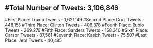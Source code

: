 #Total Number of Tweets: 3,106,846 
---
#First Place: Trump Tweets - 1,621,149
#Second Place: Cruz Tweets - 448,158
#Third Place: Clinton Tweets - 406,378
#Fourth Place: Rubio Tweets - 269,276
#Fifth Place: Sanders Tweets - 158,340
#Sixth Place: Carson Tweets - 87,561
#Seventh Place: Kasich Tweets - 75,507
#Last Place: Jeb! Tweets - 40,485
